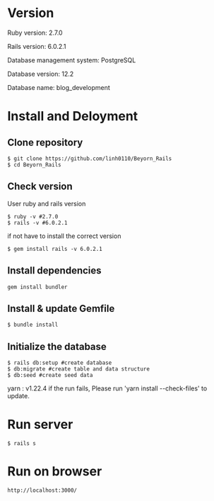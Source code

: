 # Version

Ruby version: 2.7.0

Rails version: 6.0.2.1

Database management system: PostgreSQL

Database version: 12.2

Database name: blog_development

# Install and Deloyment
## Clone repository

    $ git clone https://github.com/linh0110/Beyorn_Rails
    $ cd Beyorn_Rails
    
## Check version
User ruby and rails version

    $ ruby -v #2.7.0
    $ rails -v #6.0.2.1
    
if not have to install the correct version

    $ gem install rails -v 6.0.2.1
    
## Install dependencies

    gem install bundler
    
## Install & update Gemfile

    $ bundle install
    
## Initialize the database

    $ rails db:setup #create database
    $ db:migrate #create table and data structure
    $ db:seed #create seed data

yarn : v1.22.4 if the run fails, Please run 'yarn install --check-files' to update.

# Run server

    $ rails s
    
# Run on browser
    http://localhost:3000/
